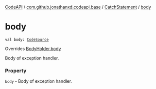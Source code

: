 [CodeAPI](../../index.md) / [com.github.jonathanxd.codeapi.base](../index.md) / [CatchStatement](index.md) / [body](.)

# body

`val body: `[`CodeSource`](../../com.github.jonathanxd.codeapi/-code-source/index.md)

Overrides [BodyHolder.body](../-body-holder/body.md)

Body of exception handler.

### Property

`body` - Body of exception handler.